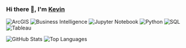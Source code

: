 ### Hi there 👋, I'm <a href="https://kapoolay.github.io/" target="_blank">Kevin</a>

<!-- ![Profile Views](https://komarev.com/ghpvc/?username=kapoolay&color=blue) -->

![ArcGIS](https://img.shields.io/badge/-ArcGIS-2F5F8F?style=flat&logo=arcgis&logoColor=white)
![Business Intelligence](https://img.shields.io/badge/-Business%20Intelligence-FF6B35?style=flat&logo=tableau&logoColor=white)
![Jupyter Notebook](https://img.shields.io/badge/-Jupyter%20Notebook-F37626?style=flat&logo=jupyter&logoColor=white)
![Python](https://img.shields.io/badge/-Python-3776AB?style=flat&logo=python&logoColor=white)
![SQL](https://img.shields.io/badge/-SQL-336791?style=flat&logo=postgresql&logoColor=white)
![Tableau](https://img.shields.io/badge/-Tableau-E97627?style=flat&logo=tableau&logoColor=white)
<!-- ![Dashboard Development](https://img.shields.io/badge/-Dashboard%20Development-4285F4?style=flat&logo=googlecharts&logoColor=white) -->
<!--![PostgreSQL](https://img.shields.io/badge/-PostgreSQL-336791?style=flat&logo=postgresql&logoColor=white) -->
<!-- ![SQL Server](https://img.shields.io/badge/-SQL%20Server-CC2927?style=flat&logo=microsoft-sql-server&logoColor=white) -->
<!-- ![SSRS](https://img.shields.io/badge/-SSRS-CC2927?style=flat&logo=microsoft-sql-server&logoColor=white) -->


![GitHub Stats](https://github-readme-streak-stats.herokuapp.com/?user=kapoolay&theme=dark)
![Top Languages](https://github-readme-stats.vercel.app/api/top-langs/?username=kapoolay&layout=compact&theme=dark)



<!--
**kapoolay/kapoolay** is a ✨ _special_ ✨ repository because its `README.md` (this file) appears on your GitHub profile.

Here are some ideas to get you started:

- 🔭 I’m currently working on ...
- 🌱 I’m currently learning ...
- 👯 I’m looking to collaborate on ...
- 🤔 I’m looking for help with ...
- 💬 Ask me about ...
- 📫 How to reach me: ...
- 😄 Pronouns: ...
- ⚡ Fun fact: ...
testing with GitHub email

-->
